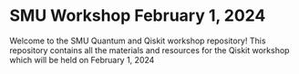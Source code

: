 # SMU Workshop February 1, 2024

Welcome to the SMU Quantum and Qiskit workshop repository! This repository contains all the materials and resources for the Qiskit workshop which will be held on February 1, 2024
